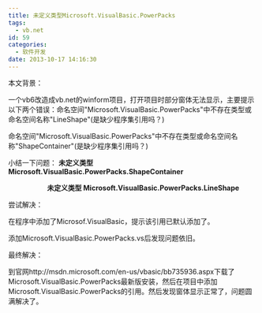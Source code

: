 ```yaml
---
title: 未定义类型Microsoft.VisualBasic.PowerPacks
tags:
  - vb.net
id: 59
categories:
  - 软件开发
date: 2013-10-17 14:16:30
---
```


本文背景：

一个vb6改造成vb.net的winform项目，打开项目时部分窗体无法显示，主要提示以下两个错误：命名空间"Microsoft.VisualBasic.PowerPacks"中不存在类型或命名空间名称"LineShape"(是缺少程序集引用吗？)

命名空间"Microsoft.VisualBasic.PowerPacks"中不存在类型或命名空间名称"ShapeContainer"(是缺少程序集引用吗？)

小结一下问题： **未定义类型 Microsoft.VisualBasic.PowerPacks.ShapeContainer&nbsp;**

&nbsp; &nbsp; &nbsp; &nbsp; &nbsp; &nbsp; &nbsp; &nbsp; &nbsp; &nbsp; **未定义类型 Microsoft.VisualBasic.PowerPacks.LineShape**

尝试解决：

在程序中添加了Microsof.VisualBasic，提示该引用已默认添加了。

添加Microsoft.VisualBasic.PowerPacks.vs后发现问题依旧。

最终解决：

到官网http://msdn.microsoft.com/en-us/vbasic/bb735936.aspx下载了Microsoft.VisualBasic.PowerPacks最新版安装，然后在项目中添加Microsoft.VisualBasic.PowerPacks的引用。然后发现窗体显示正常了，问题圆满解决了。